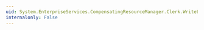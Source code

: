 ```yaml
---
uid: System.EnterpriseServices.CompensatingResourceManager.Clerk.WriteLogRecord(System.Object)
internalonly: False
---
```

